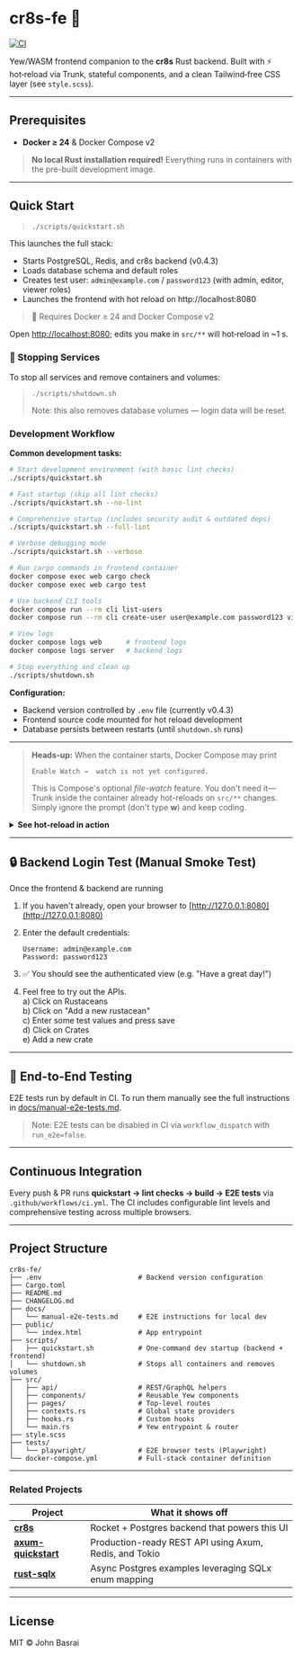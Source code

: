 # cr8s-fe :art:

[![CI](https://github.com/JohnBasrai/cr8s-fe/actions/workflows/ci.yml/badge.svg)](https://github.com/JohnBasrai/cr8s-fe/actions/workflows/ci.yml)

Yew/WASM frontend companion to the **cr8s** Rust backend.
Built with ⚡ hot‑reload via Trunk, stateful components, and a clean Tailwind‑free CSS layer (see `style.scss`).

---

## Prerequisites

* **Docker ≥ 24** & Docker Compose v2

> **No local Rust installation required!** Everything runs in containers with the pre-built development image.

---

## Quick Start  

> ```bash
> ./scripts/quickstart.sh
> ```

This launches the full stack:
 - Starts PostgreSQL, Redis, and cr8s backend (v0.4.3)
 - Loads database schema and default roles
 - Creates test user: `admin@example.com` / `password123` (with admin, editor, viewer roles)
 - Launches the frontend with hot reload on http://localhost:8080

> 🐳 Requires Docker ≥ 24 and Docker Compose v2

Open <http://localhost:8080>; edits you make in `src/**` will hot‑reload in ~1 s.

### 🧼 Stopping Services

To stop all services and remove containers and volumes:

> ```
> ./scripts/shutdown.sh
> ```
> Note: this also removes database volumes — login data will be reset.

### Development Workflow

**Common development tasks:**

```bash
# Start development environment (with basic lint checks)
./scripts/quickstart.sh

# Fast startup (skip all lint checks)
./scripts/quickstart.sh --no-lint

# Comprehensive startup (includes security audit & outdated deps)
./scripts/quickstart.sh --full-lint

# Verbose debugging mode
./scripts/quickstart.sh --verbose

# Run cargo commands in frontend container
docker compose exec web cargo check
docker compose exec web cargo test

# Use backend CLI tools
docker compose run --rm cli list-users
docker compose run --rm cli create-user user@example.com password123 viewer

# View logs
docker compose logs web      # frontend logs
docker compose logs server   # backend logs

# Stop everything and clean up
./scripts/shutdown.sh
```

**Configuration:**
- Backend version controlled by `.env` file (currently v0.4.3)
- Frontend source code mounted for hot reload development
- Database persists between restarts (until `shutdown.sh` runs)

---

> **Heads-up:** When the container starts, Docker Compose may print  
>
> `Enable Watch →  watch is not yet configured.`  
>
> This is Compose's optional *file-watch* feature. You don't need it—  
> Trunk inside the container already hot-reloads on `src/**` changes.  
> Simply ignore the prompt (don't type **w**) and keep coding.

<details>
<summary><strong>See hot-reload in action&nbsp;</strong></summary>

   1. Open `src/components/login_form.rs`.  
   2. Find the line that renders the username field:  

```rust
   <Input label="Username" ... />
```

   3. Change **`"Username"`** to **`"Enter your username"`** and **save**.
   4. Watch the Docker/Trunk terminal — a quick re-compile appears.
   5. Switch back to the browser (still on `/login`) — the placeholder now reads **Enter your username** without a manual refresh.

*Revert the text and save again to watch it snap back.*

</details>

---

## 🔒 Backend Login Test (Manual Smoke Test)

Once the frontend & backend are running

1. If you haven't already, open your browser to [http://127.0.0.1:8080](http://127.0.0.1:8080)
2. Enter the default credentials:

    ```
    Username: admin@example.com
    Password: password123
    ```

3. ✅ You should see the authenticated view (e.g. "Have a great day!")
4. Feel free to try out the APIs.<br>
   a) Click on Rustaceans<br>
   b) Click on "Add a new rustacean"<br>
   c) Enter some test values and press save<br>
   d) Click on Crates<br>
   e) Add a new crate<br>

---

## 🧪 End-to-End Testing

E2E tests run by default in CI. To run them manually see the full instructions in [docs/manual-e2e-tests.md](docs/manual-e2e-tests.md).

> Note: E2E tests can be disabled in CI via `workflow_dispatch` with `run_e2e=false`.

---

## Continuous Integration

Every push & PR runs **quickstart → lint checks → build → E2E tests** via
`.github/workflows/ci.yml`. The CI includes configurable lint levels and comprehensive testing across multiple browsers.

---

## Project Structure

```
cr8s-fe/
├── .env                        # Backend version configuration
├── Cargo.toml
├── README.md
├── CHANGELOG.md
├── docs/
│   └── manual-e2e-tests.md     # E2E instructions for local dev
├── public/
│   └── index.html              # App entrypoint
├── scripts/
│   ├── quickstart.sh           # One-command dev startup (backend + frontend)
│   └── shutdown.sh             # Stops all containers and removes volumes
├── src/
│   ├── api/                    # REST/GraphQL helpers
│   ├── components/             # Reusable Yew components
│   ├── pages/                  # Top-level routes
│   ├── contexts.rs             # Global state providers
│   ├── hooks.rs                # Custom hooks
│   └── main.rs                 # Yew entrypoint & router
├── style.scss
├── tests/
│   └── playwright/             # E2E browser tests (Playwright)
└── docker-compose.yml          # Full-stack container definition
```

---

### Related Projects

| Project                                                                 | What it shows off                                           |
|-------------------------------------------------------------------------|-------------------------------------------------------------|
| **[cr8s](https://github.com/JohnBasrai/cr8s)**                          | Rocket + Postgres backend that powers this UI               |
| **[axum-quickstart](https://github.com/JohnBasrai/axum-quickstart)**   | Production-ready REST API using Axum, Redis, and Tokio      |
| **[rust-sqlx](https://github.com/JohnBasrai/rust-sqlx)**               | Async Postgres examples leveraging SQLx enum mapping        |

---

## License

MIT © John Basrai